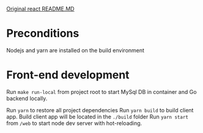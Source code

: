 [Original react README.MD](https://github.com/facebook/create-react-app/blob/next/README.md)
# Preconditions
Nodejs and yarn are installed on the build environment

# Front-end development
Run `make run-local` from project root to start MySql DB in container and Go backend locally. </br>

Run `yarn` to restore all project dependencies
Run `yarn build` to build client app. Build client app will be located in the `./build` folder
Run `yarn start` from `/web` to start node dev server with hot-reloading.  
